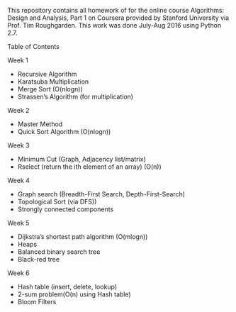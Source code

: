 This repository contains all homework of for the online course Algorithms: Design and Analysis, Part 1 on Coursera provided by Stanford University via Prof. Tim Roughgarden. This work was done July-Aug 2016 using Python 2.7.

Table of Contents

Week 1
- Recursive Algorithm
- Karatsuba Multiplication
- Merge Sort (O(nlogn))
- Strassen’s Algorithm (for multiplication)

Week 2
- Master Method
- Quick Sort Algorithm (O(nlogn))

Week 3
- Minimum Cut (Graph, Adjacency list/matrix)
- Rselect (return the ith element of an array) (O(n))

Week 4
- Graph search (Breadth-First Search, Depth-First-Search)
- Topological Sort (via DFS))
- Strongly connected components

Week 5
- Dijkstra’s shortest path algorithm (O(mlogn))
- Heaps
- Balanced binary search tree
- Black-red tree

Week 6
- Hash table (insert, delete, lookup)
- 2-sum problem(O(n) using Hash table)
- Bloom Filters
